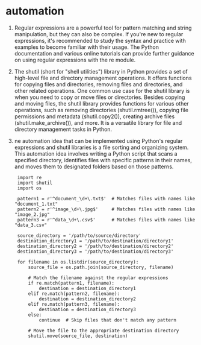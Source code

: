 # automation

1. Regular expressions are a powerful tool for pattern matching and string manipulation, but they can also be complex. If you're new to regular expressions, it's recommended to study the syntax and practice with examples to become familiar with their usage. The Python documentation and various online tutorials can provide further guidance on using regular expressions with the re module.

2. The shutil (short for "shell utilities") library in Python provides a set of high-level file and directory management operations. It offers functions for copying files and directories, removing files and directories, and other related operations. One common use case for the shutil library is when you need to copy or move files or directories. Besides copying and moving files, the shutil library provides functions for various other operations, such as removing directories (shutil.rmtree()), copying file permissions and metadata (shutil.copy2()), creating archive files (shutil.make_archive()), and more. It is a versatile library for file and directory management tasks in Python.

3. ne automation idea that can be implemented using Python's regular expressions and shutil libraries is a file sorting and organizing system. This automation idea involves writing a Python script that scans a specified directory, identifies files with specific patterns in their names, and moves them to designated folders based on those patterns.

        import re
        import shutil
        import os

        pattern1 = r'^document_\d+\.txt$'  # Matches files with names like "document_1.txt"
        pattern2 = r'^image_\d+\.jpg$'     # Matches files with names like "image_2.jpg"
        pattern3 = r'^data_\d+\.csv$'      # Matches files with names like "data_3.csv"

        source_directory = '/path/to/source/directory'
        destination_directory1 = '/path/to/destination/directory1'
        destination_directory2 = '/path/to/destination/directory2'
        destination_directory3 = '/path/to/destination/directory3'

        for filename in os.listdir(source_directory):
            source_file = os.path.join(source_directory, filename)
            
            # Match the filename against the regular expressions
            if re.match(pattern1, filename):
                destination = destination_directory1
            elif re.match(pattern2, filename):
                destination = destination_directory2
            elif re.match(pattern3, filename):
                destination = destination_directory3
            else:
                continue  # Skip files that don't match any pattern
            
            # Move the file to the appropriate destination directory
            shutil.move(source_file, destination)
